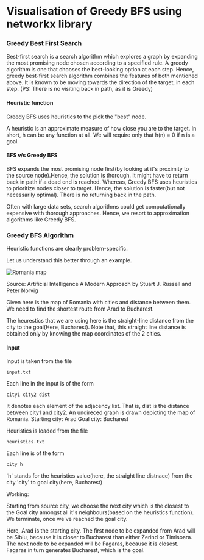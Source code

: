 # Visualisation of Greedy BFS using networkx library

### Greedy Best First Search ###

Best-first search is a search algorithm which explores a graph by expanding the most promising node chosen according to a specified rule. A greedy algorithm is one that chooses the best-looking option at each step. Hence, greedy best-first search algorithm combines the features of both mentioned above. It is known to be moving towards the direction of the target, in each step. (PS: There is no visiting back in path, as it is Greedy)

#### Heuristic function

Greedy BFS uses heuristics to the pick the "best" node.

A heuristic is an approximate measure of how close you are to the target. In short, h can be any function at all. We will require only that h(n) = 0 if n is a goal.

#### BFS v/s Greedy BFS

BFS expands the most promising node first(by looking at it's proximity to the source node).Hence, the solution is thorough. It might have to return back in path if a dead end is reached.
Whereas, Greedy BFS uses heuristics to prioritize nodes closer to target. Hence, the solution is faster(but not necessarily optimal). There is no returning back in the path.

Often with large data sets, search algorithms could get computationally expensive with thorough approaches. Hence, we resort to approximation algorithms like Greedy BFS.

### Greedy BFS Algorithm

Heuristic functions are clearly problem-specific.

Let us understand this better through an example. 

![Romania map](https://user-images.githubusercontent.com/22571531/27821959-ac69755a-60c1-11e7-8286-951cd1c0437f.png)

Source: Artificial Intelligence A Modern Approach
        by Stuart J. Russell and Peter Norvig 

Given here is the map of Romania with cities and distance between them. We need to find the shortest route from Arad to Bucharest. 

The heurestics that we are using here is the straight-line distance from the city to the goal(Here, Bucharest). Note that, this straight line distance is obtained only by knowing the map coordinates of the 2 cities. 


#### Input

Input is taken from the file 
```
input.txt
```

Each line in the input is of the form 
```
city1 city2 dist
```
It denotes each element of the adjacency list. That is, dist is the distance between city1 and city2. An undireced graph is drawn depicting the map of Romania.
Starting city: Arad
Goal city: Bucharest

Heuristics is loaded from the file
```
heuristics.txt
```
Each line is of the form
```
city h
```
'h' stands for the heuristics value(here, the straight line distnace) from the city 'city' to goal city(here, Bucharest)

Working: 

Starting from source city, we choose the next city which is the closest to the Goal city amongst all it's neighbours(based on the heuristics function). We terminate, once we've reached the goal city.

Here, Arad is the starting city. The first node to be expanded from Arad will be Sibiu, because it is closer to Bucharest than either Zerind or Timisoara. The next node to be expanded will be Fagaras, because it is closest. Fagaras in turn generates Bucharest, which is the goal.
